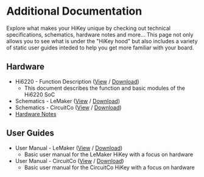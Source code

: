 # Additional Documentation

Explore what makes your HiKey unique by checking out technical specifications, schematics, hardware notes and more... This page not only allows you to see what is under the "HiKey hood" but also includes a variety of static user guides inteded to help you get more familiar with your board.

## Hardware

- Hi6220 - Function Description ([View](https://github.com/96boards/documentation/blob/master/ConsumerEdition/HiKey/AdditionalDocs/Hi6220V100_Multi-Mode_Application_Processor_Function_Description.pdf) / [Download](https://github.com/96boards/documentation/raw/master/ConsumerEdition/HiKey/AdditionalDocs/Hi6220V100_Multi-Mode_Application_Processor_Function_Description.pdf))
   - This document describes the function and basic modules of the Hi6220 SoC
- Schematics - LeMaker ([View](https://github.com/96boards/documentation/blob/master/ConsumerEdition/HiKey/AdditionalDocs/HiKey_schematics_LeMaker_version_Rev_A1.pdf) / [Download](https://github.com/96boards/documentation/raw/master/ConsumerEdition/HiKey/AdditionalDocs/HiKey_schematics_LeMaker_version_Rev_A1.pdf))
- Schematics - CircuitCo ([View](https://github.com/96boards/documentation/blob/master/ConsumerEdition/HiKey/AdditionalDocs/HiKey_schematics_CircuitCo_version_Rev_A1.pdf) / [Download](https://github.com/96boards/documentation/raw/master/ConsumerEdition/HiKey/AdditionalDocs/HiKey_schematics_CircuitCo_version_Rev_A1.pdf))
- [Hardware Notes](HardwareNotes.md)

## User Guides

- User Manual - LeMaker ([View](https://github.com/96boards/documentation/blob/master/ConsumerEdition/HiKey/AdditionalDocs/HiKey_Hardware_User_Manual_Rev0.2.pdf) / [Download](https://github.com/96boards/documentation/raw/master/ConsumerEdition/HiKey/AdditionalDocs/HiKey_Hardware_User_Manual_Rev0.2.pdf))
   - Basic user manual for the LeMaker HiKey with a focus on hardware
- User Manual - CircuitCo ([View](https://github.com/96boards/documentation/blob/master/ConsumerEdition/HiKey/AdditionalDocs/HiKey_User_Guide_CircuitCo.pdf) / [Download](https://github.com/96boards/documentation/raw/master/ConsumerEdition/HiKey/AdditionalDocs/HiKey_User_Guide_CircuitCo.pdf))
   - Basic user manual for the CircuitCo HiKey with a focus on hardware
